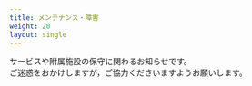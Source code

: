 ```yaml
---
title: メンテナンス・障害
weight: 20
layout: single
---
```

サービスや附属施設の保守に関わるお知らせです。  
ご迷惑をおかけしますが，ご協力くださいますようお願いします。  
